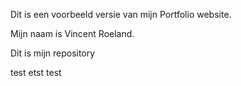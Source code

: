 Dit is een voorbeeld versie van mijn Portfolio website.

Mijn naam is Vincent Roeland.

Dit is mijn repository

test etst test